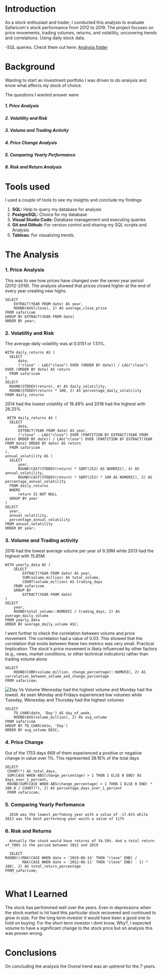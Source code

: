 # Introduction
As a stock enthusiast and trader, I conducted this analysis to evaluate Safaricom's stock performance from 2012 to 2019. The project focuses on price movements, trading volumes, returns, and volatility, uncovering trends and correlations. Using daily stock data.

-SQL queries. Check them out here: [Analysis folder](/Analysis/)

# Background
Wanting to start an investment portfolio I was driven to do analysis and know what affects my stock of choice.

The questions I wanted answer were
##### 1. Price Analysis
##### 2. Volatility and Risk
##### 3. Volume and Trading Activity
##### 4. Price Change Analysis
##### 5. Comparing Yearly Performance
##### 8. Risk and Return Analysis

# Tools used
I used a couple of tools to see my insights and conclude my findings
1.	**SQL:** Help to query my database for analysis
2.	**PostgreSQL:** Choice for my database
3.	**Visual Studio Code:** Database management and executing queries
4.	**Git and Github:** For version control and sharing my SQL scripts and Analysis
5.	**Tableau**: For visualizing trends.

# The Analysis
### 1. Price Analysis
  This was to see how prices have changed over the seven year period (2012-2019). The analysis showed that prices closed higher at the end of every year creating new highs. 
```
SELECT 
    EXTRACT(YEAR FROM date) AS year, 
    ROUND(AVG(close), 2) AS average_close_price
FROM safaricom
GROUP BY EXTRACT(YEAR FROM date)
ORDER BY year;
```
### 2. Volatility and Risk
  The average daily volatility was at 0.0151 or 1.51%. 
  ```
WITH daily_returns AS (
    SELECT 
        date, 
        ("close" - LAG("close") OVER (ORDER BY date)) / LAG("close") OVER (ORDER BY date) AS return
    FROM safaricom
)
SELECT 
    ROUND(STDDEV(return), 4) AS daily_volatility,
    ROUND(STDDEV(return) * 100, 2) AS percentage_daily_volatility
FROM daily_returns
```
  2014 had the lowest volatility of 19.49% and 2018 had the highest with 26.25%
  ```
   WITH daily_returns AS (
    SELECT 
        date, 
        EXTRACT(YEAR FROM date) AS year,
        ("close" - LAG("close") OVER (PARTITION BY EXTRACT(YEAR FROM date) ORDER BY date)) / LAG("close") OVER (PARTITION BY EXTRACT(YEAR FROM date) ORDER BY date) AS return
    FROM safaricom
),
annual_volatility AS (
    SELECT 
        year,
        ROUND(CAST(STDDEV(return) * SQRT(252) AS NUMERIC), 4) AS annual_volatility,
        ROUND(CAST(STDDEV(return) * SQRT(252) * 100 AS NUMERIC), 2) AS percentage_annual_volatility
    FROM daily_returns
    WHERE 
        return IS NOT NULL
    GROUP BY year
)
SELECT 
    year, 
    annual_volatility,
    percentage_annual_volatility
FROM annual_volatility
ORDER BY year;
```
### 3. Volume and Trading activity
  2016 had the lowest average volume per year of 9.39M while 2013 had the highest with 15.85M
```
WITH yearly_data AS (
    SELECT 
        EXTRACT(YEAR FROM date) AS year,
        SUM(volume_million) AS total_volume,
        COUNT(volume_million) AS trading_days
    FROM safaricom
    GROUP BY 
        EXTRACT(YEAR FROM date)
)
SELECT 
    year,
    ROUND(total_volume::NUMERIC / trading_days, 2) AS average_daily_volume
FROM yearly_data
ORDER BY average_daily_volume ASC;
```
I went further to check the correlation between volume and price movement. The correlation had a value of 0.03. This showed that the correlation that exists between these two metrics was very small.
Practical Implication:
The stock's price movement is likely influenced by other factors (e.g., news, market conditions, or other technical indicators) rather than trading volume alone

```
SELECT 
    ROUND(CORR(volume_million, change_percentage)::NUMERIC, 2) AS correlation_between_volume_and_change_percentage
FROM safaricom;
```
![Day Vs Volume](https://github.com/user-attachments/assets/8baae145-d4fd-442a-84f9-e80eae9bdacc)
Wenesday had the highest volume and Monday had the lowest. As seen Monday and Fridays experienced low volumes while Tuesday, Wenesday and Thursday had the highest volumes
```
SELECT 
    TO_CHAR(date, 'Day') AS day_of_week,
    ROUND(AVG(volume_million), 2) AS avg_volume
FROM safaricom
GROUP BY TO_CHAR(date, 'Day')
ORDER BY avg_volume DESC;
```
### 4. Price Change
   Out of the 1753 days 669 of them experienced a positive or negative change in value over 1%. This represented 38.16% of the total days
   ```
   SELECT 
    COUNT(*) AS total_days,
    SUM(CASE WHEN ABS(change_percentage) > 1 THEN 1 ELSE 0 END) AS days_over_1_percent,
    ROUND(SUM(CASE WHEN ABS(change_percentage) > 1 THEN 1 ELSE 0 END) * 100.0 / COUNT(*), 2) AS percentage_days_over_1_percent
    FROM safaricom;
   ```
### 5. Comparing Yearly Perfomance
      2018 was the lowest perfoming year with a value of -17.01% while 2013 was the best performing year wuith a value of 117%
### 6. Risk and Returns
      Annually the stock would have returns of 34.59%. And a total return of 700% in the period between 2012 and 2019
      ```
      SELECT 
    ROUND(((MAX(CASE WHEN date = '2019-06-14' THEN "close" END) /
            MAX(CASE WHEN date = '2012-06-11' THEN "close" END) - 1) * 100), 2) AS total_return_percentage
    FROM safaricom;
       ```
# What I Learned
The stock has perfommed well over the years. Even in depressions when the stock market is hit hard this particular stock recovered and continued to grow in size. For the long term investor it would have been a good one to hold on buying. For the short term investor i dont know, Why?, I expected volume to have a significant change to the stock price but on analysis this was proven wrong.
# Conclusions
On concluding the analysis the Overal trend was an uptrend for the 7 years. 

